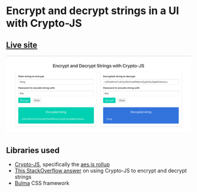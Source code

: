 # Encrypt and decrypt strings in a UI with Crypto-JS

## [Live site](http://estherleytush.com/encrypt-string-with-javascript/)

![site-screenshot](encrypt-screenshot.jpg)

## Libraries used

* [Crypto-JS](https://github.com/sytelus/CryptoJS), specifically the [aes.js rollup](https://github.com/sytelus/CryptoJS/blob/master/rollups/aes.js)
* [This StackOverflow answer](https://stackoverflow.com/questions/18279141/javascript-string-encryption-and-decryption) on using Crypto-JS to encrypt and decrypt strings
* [Bulma](http://bulma.io/) CSS framework
